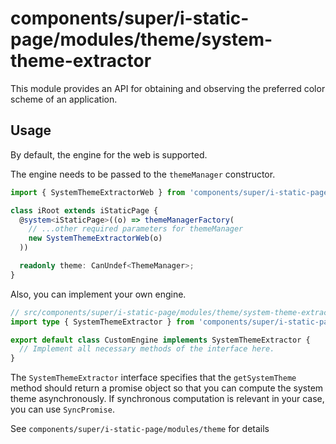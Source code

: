 # components/super/i-static-page/modules/theme/system-theme-extractor

This module provides an API for obtaining and observing the preferred color scheme of an application.

## Usage

By default, the engine for the web is supported.

The engine needs to be passed to the `themeManager` constructor.

```ts
import { SystemThemeExtractorWeb } from 'components/super/i-static-page/modules/theme';

class iRoot extends iStaticPage {
  @system<iStaticPage>((o) => themeManagerFactory(
    // ...other required parameters for themeManager
    new SystemThemeExtractorWeb(o)
  ))

  readonly theme: CanUndef<ThemeManager>;
}
```

Also, you can implement your own engine.

```ts
// src/components/super/i-static-page/modules/theme/system-theme-extractor/engines/custom/index.ts
import type { SystemThemeExtractor } from 'components/super/i-static-page/modules/theme/system-theme-extractor';

export default class CustomEngine implements SystemThemeExtractor {
  // Implement all necessary methods of the interface here.
}
```

The `SystemThemeExtractor` interface specifies that the `getSystemTheme` method
should return a promise object so that you can compute the system theme asynchronously.
If synchronous computation is relevant in your case, you can use `SyncPromise`.

See `components/super/i-static-page/modules/theme` for details
